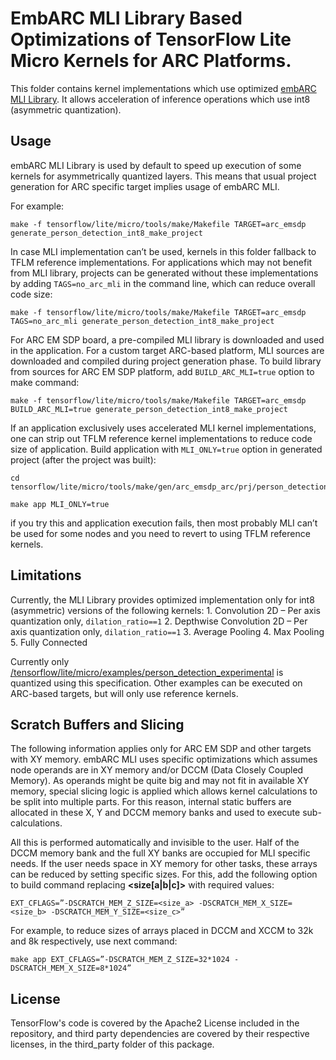 # EmbARC MLI Library Based Optimizations of TensorFlow Lite Micro Kernels for ARC Platforms.

This folder contains kernel implementations which use optimized
[embARC MLI Library](https://github.com/foss-for-synopsys-dwc-arc-processors/embarc_mli).
It allows acceleration of inference operations which use int8 (asymmetric
quantization).

## Usage

embARC MLI Library is used by default to speed up execution of some kernels for
asymmetrically quantized layers. This means that usual project generation for
ARC specific target implies usage of embARC MLI.

For example:

```
make -f tensorflow/lite/micro/tools/make/Makefile TARGET=arc_emsdp generate_person_detection_int8_make_project
```

In case MLI implementation can’t be used, kernels in this folder fallback to
TFLM reference implementations. For applications which may not benefit from MLI
library, projects can be generated without these implementations by adding
`TAGS=no_arc_mli` in the command line, which can reduce overall code size:

```
make -f tensorflow/lite/micro/tools/make/Makefile TARGET=arc_emsdp TAGS=no_arc_mli generate_person_detection_int8_make_project
```

For ARC EM SDP board, a pre-compiled MLI library is downloaded and used in the
application. For a custom target ARC-based platform, MLI sources are downloaded
and compiled during project generation phase. To build library from sources for
ARC EM SDP platform, add `BUILD_ARC_MLI=true` option to make command:

```
make -f tensorflow/lite/micro/tools/make/Makefile TARGET=arc_emsdp BUILD_ARC_MLI=true generate_person_detection_int8_make_project
```

If an application exclusively uses accelerated MLI kernel implementations, one
can strip out TFLM reference kernel implementations to reduce code size of
application. Build application with `MLI_ONLY=true` option in generated project
(after the project was built):

```
cd tensorflow/lite/micro/tools/make/gen/arc_emsdp_arc/prj/person_detection_int8/make

make app MLI_ONLY=true
```

if you try this and application execution fails, then most probably MLI can’t be
used for some nodes and you need to revert to using TFLM reference kernels.

## Limitations

Currently, the MLI Library provides optimized implementation only for int8
(asymmetric) versions of the following kernels: 1. Convolution 2D – Per axis
quantization only, `dilation_ratio==1` 2. Depthwise Convolution 2D – Per axis
quantization only, `dilation_ratio==1` 3. Average Pooling 4. Max Pooling 5.
Fully Connected

Currently only
[/tensorflow/lite/micro/examples/person_detection_experimental](/tensorflow/lite/micro/examples/person_detection_experimental)
is quantized using this specification. Other examples can be executed on
ARC-based targets, but will only use reference kernels.

## Scratch Buffers and Slicing

The following information applies only for ARC EM SDP and other targets with XY
memory. embARC MLI uses specific optimizations which assumes node operands are
in XY memory and/or DCCM (Data Closely Coupled Memory). As operands might be
quite big and may not fit in available XY memory, special slicing logic is
applied which allows kernel calculations to be split into multiple parts. For
this reason, internal static buffers are allocated in these X, Y and DCCM memory
banks and used to execute sub-calculations.

All this is performed automatically and invisible to the user. Half of the DCCM
memory bank and the full XY banks are occupied for MLI specific needs. If the
user needs space in XY memory for other tasks, these arrays can be reduced by
setting specific sizes. For this, add the following option to build command
replacing **<size[a|b|c]>** with required values:

```
EXT_CFLAGS=”-DSCRATCH_MEM_Z_SIZE=<size_a> -DSCRATCH_MEM_X_SIZE=<size_b> -DSCRATCH_MEM_Y_SIZE=<size_c>”
```

For example, to reduce sizes of arrays placed in DCCM and XCCM to 32k and 8k
respectively, use next command:

```
make app EXT_CFLAGS=”-DSCRATCH_MEM_Z_SIZE=32*1024 -DSCRATCH_MEM_X_SIZE=8*1024”
```

## License

TensorFlow's code is covered by the Apache2 License included in the repository,
and third party dependencies are covered by their respective licenses, in the
third_party folder of this package.
